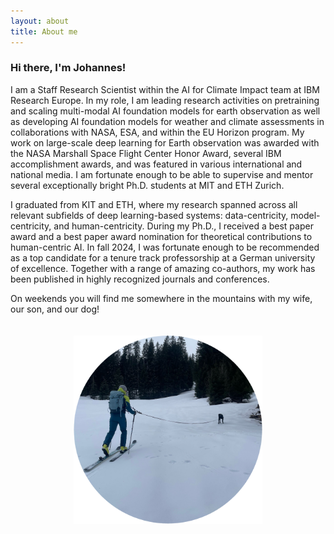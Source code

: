 ```yaml
---
layout: about
title: About me
---
```


### Hi there, I'm Johannes!

I am a Staff Research Scientist within the AI for Climate Impact team at IBM Research Europe. In my role, I am leading research activities on pretraining and scaling multi-modal AI foundation models for earth observation as well as developing AI foundation models for weather and climate assessments in collaborations with NASA, ESA, and within the EU Horizon program. My work on large-scale deep learning for Earth observation was awarded with the NASA Marshall Space Flight Center Honor Award, several IBM accomplishment awards, and was featured in various international and national media. I am fortunate enough to be able to supervise and mentor several exceptionally bright Ph.D. students at MIT and ETH Zurich. 
    
I graduated from KIT and ETH, where my research spanned across all relevant subfields of deep learning-based systems: data-centricity, model-centricity, and human-centricity. During my Ph.D., I received a best paper award and a best paper award nomination for theoretical contributions to human-centric AI. In fall 2024, I was fortunate enough to be recommended as a top candidate for a tenure track professorship at a German university of excellence. Together with a range of amazing co-authors, my work has been published in highly recognized journals and conferences.

On weekends you will find me somewhere in the mountains with my wife, our son, and our dog! 

<p style="text-align:center;">
<img src="https://raw.githubusercontent.com/jhnnsjkbk/jhnnsjkbk.github.io/master/assets/images/banners/skiingwithmonty.png"
     alt="Johannes"
     width="60%" height="60%"
     style="margin-top: 20px;" />
